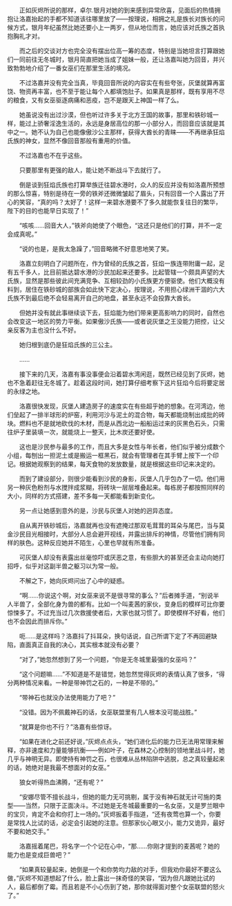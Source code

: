 　　正如灰烬所说的那样，卓尔.银月对她的到来感到异常欣喜，见面后的热情拥抱让洛嘉抬起的手都不知道该往哪里放了——按理说，相拥之礼是族长对族长的问候方式，银月年纪虽然比她还要小上一两岁，但从地位而言，她应该对氏族之首执抱胸礼才对。

　　而之后的交谈对方也完全没有摆出位高一筹的态度，特别是当她坦言打算跟她们一同前往无冬城时，银月简直把她当成了姐妹一般，还让洛嘉叫她为回音，并兴致勃勃地介绍了一番女巫们在那里生活的境况。

　　不过洛嘉并没有完全当真，毕竟回音所说的内容实在有些夸张，灰堡就算再富饶、物资再丰富，也不至于能让每个人都填饱肚子。如果真是那样，既有享用不尽的粮食，又有女巫驱逐病痛和恶疫，岂不是跟天上神国一样了么。

　　她虽说没有出过沙漠，但也听过许多关于北方王国的故事，那里和铁砂城一样，能过上骄奢淫逸生活的，永远是身居高位的那一小部分人，而回音应该就是其中之一。她不认为自己也能像傲沙公主那样，获得大酋长的青睐——不再继承狂焰氏族的神女，显然不像回音那般有重用的价值。

　　不过洛嘉也不在乎这些。

　　只要那里有更强的敌人，能让她不断战斗下去就行了。

　　倒是谈到狂焰氏族也打算举族迁往碧水港时，众人的反应并没有如洛嘉所预想的那么惊喜，特别是待在一旁的铁斧还微微皱起了眉头，只有回音一个人露出了开心的笑容，“真的吗？太好了！这样一来碧水港要不了多久就能恢复往日的繁华，陛下的目的也能早日实现了！”

　　“咳咳……回音大人，”铁斧向她使了个眼色，“这还只是他们的打算，并不一定会成真呢。”

　　“说的也是，是我太急躁了，”回音略微不好意思地笑了笑。

　　洛嘉立刻明白了问题所在，作为曾经的氏族之首，狂焰一族连带附庸一起，足有五千多人，比目前抵达碧水港的沙民加起来还要多。比起管辖一个颇具声望的大氏族，显然是那些彼此间充满竞争、互相较劲的小氏族更方便驱使。他们大概没有料到，居住在铁砂城的部族会如此快下定决心，按理说，不用担心绿洲干涸的六大氏族不到最后绝不会轻易离开自己的地盘，甚至永远不会投靠大酋长。

　　但她并没有就此事继续谈下去，狂焰能为他们带来更高影响力的同时，自然也会改变这一地区的势力平衡。如果傲沙氏族——或者说灰堡之王没能力把控，让父亲反客为主也没什么不好。

　　她归根到底仍是狂焰氏族的三公主。

　　……

　　接下来的几天，洛嘉有事没事便会沿着碧水湾闲逛，既然已经见到了灰烬，她也不急着赶往无冬城了。趁着这段时间，她打算仔细考察下这片狂焰今后将要定居的永绿之地。

　　洛嘉很快发现，灰堡人建造房子的速度实在有些超乎她的想象。在河湾边，他们垒起了一排半球形的炉窑，利用河沙与泥土的混合物，每天都能烧制出成批的砖块。燃料也不是就地砍伐的木材，而是从西北边一船船运过来的灰黑色石头，只需往炉子里装填一次，就能烧上一整天，比木炭还要好使。

　　这也是沙民参与最多的工作，而且大多是女性与年长者，他们似乎被分成数个小组，每刨出一担泥土或是搬运一框黑石，就会有管理者在其手臂上按下一个印记。根据她观察到的结果，每天食物的发放数量，就是根据这些印记来决定的。

　　而到了建设部分，则很少能看到沙民的身影，灰堡人几乎包办了一切。他们用另一种灰色粉剂与水搅拌成浆糊，将砖块一层层堆叠起来。每栋房子都按照同样的大小，同样的方式搭建，差不多每一天都能看到新变化。

　　另一点让她感到意外的是，沙民与灰堡人对她的迥异态度。

　　自从离开铁砂城后，洛嘉就再也没有遮掩过那双毛茸茸的耳朵与尾巴，当与莫金沙民目光相接时，大部分人总会避开视线，并露出排斥的神情，尽管他们拥有同样的肤色。这种反应她并不陌生，心里也早就有所准备。

　　可灰堡人却没有表露出丝毫惊吓或厌恶之意，有些胆大的甚至还会主动向她打招呼，似乎对这副半兽之躯习以为常一般。

　　不解之下，她向灰烬问出了心中的疑惑。

　　“啊……你说这个啊，对女巫来说不是很寻常的事么？”后者摊手道，“别说半人半兽了，全部化身为兽的都有。比如一个叫麦茜的家伙，变身后的模样可比你要惊悚多了。不过充当过几次救援使者后，大家也就习惯了。即使模样不好看，他们也不会因此而排斥你。”

　　呃……是这样吗？洛嘉抖了抖耳朵，换句话说，自己所谓下定了不再回避缺陷，直面真正自我的决心，其实根本就没有必要？

　　“对了，”她忽然想到了另一个问题，“你是无冬城里最强的女巫吗？”

　　“这个问题嘛……”不知道是不是错觉，她忽然觉得灰烬的表情认真了很多，“得分两种情况来看。一种是带神罚之石的，一种是不带的。”

　　“带神石也就没办法使用能力了吧？”

　　“没错。因为不佩戴神石的话，女巫联盟里有几人根本没可能战胜。”

　　“就算是你也不行？”洛嘉有些惊讶。

　　“如果在进化之前还好说，”灰烬点点头，“她们进化后的能力已无法用常理来解释，亦非速度和力量能够抗衡——例如叶子，在森林之心控制的领地里战斗时，她几乎与神明无异。即使持有神罚之石，也很难从丛林陷阱中逃脱，总之真较量起来的话，她绝对是我最不想面对的女巫。”

　　狼女听得热血沸腾，“还有呢？”

　　“安娜尽管不擅长战斗，但她的能力无可挑剔，属于没有神石就无计可施的类型——当然，只限于正面决斗。不过她是无冬城最重要的一名女巫，又是罗兰眼中的宝贝，肯定不会和你打上一场的。”灰烬扳着手指道，“还有夜莺也算一个，你要是常找人比试的话，必定会引起她的注意。但那家伙心眼又小，能力又诡异，最好不要和她交手。”

　　洛嘉摇着尾巴，将名字一个个记在心中，“那……你刚才提到的麦茜呢？她的能力也是变成巨兽吧？”

　　“如果真较量起来，她倒是一个和你势均力敌的对手，但我劝你最好不要这么做，”灰烬不知道想起了什么，脸上露出一抹奇怪的笑容，“因为但凡跟她比试的人，最后都倒了霉。而且若是不小心伤到了她，那你就得面对整个女巫联盟的怒火了。”
